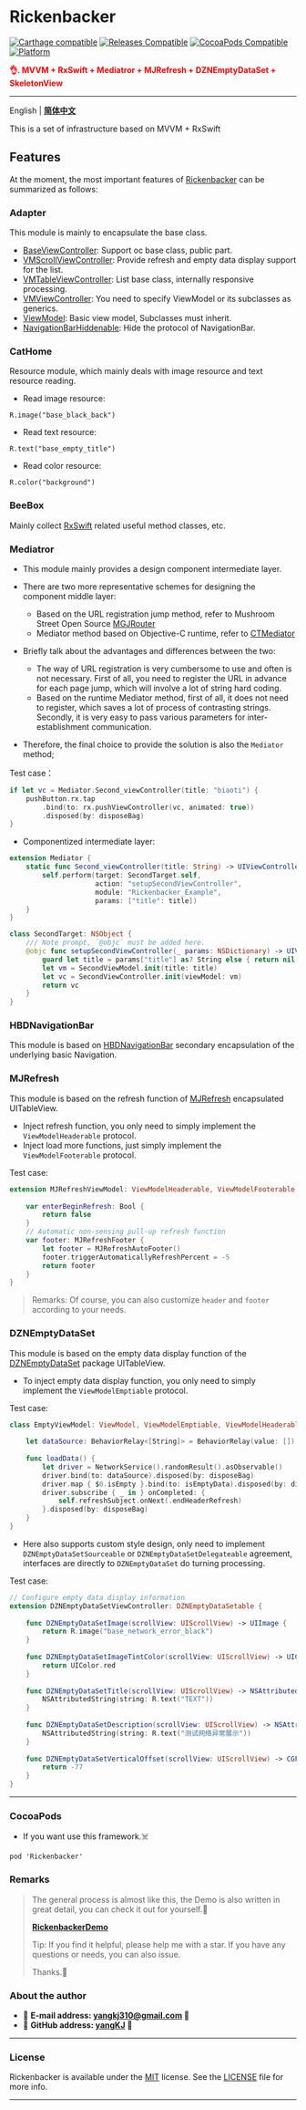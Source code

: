 # Rickenbacker

[![Carthage compatible](https://img.shields.io/badge/Carthage-compatible-brightgreen.svg?style=flat&colorA=28a745&&colorB=4E4E4E)](https://github.com/yangKJ/Rickenbacker)
[![Releases Compatible](https://img.shields.io/github/release/yangKJ/Rickenbacker.svg?style=flat&label=Releases&colorA=28a745&&colorB=4E4E4E)](https://github.com/yangKJ/Rickenbacker/releases)
[![CocoaPods Compatible](https://img.shields.io/cocoapods/v/Rickenbacker.svg?style=flat&label=CocoaPods&colorA=28a745&&colorB=4E4E4E)](https://cocoapods.org/pods/Rickenbacker)
[![Platform](https://img.shields.io/badge/Platforms-iOS%20%7C%20macOS%20%7C%20watchOS-4E4E4E.svg?colorA=28a745)](#installation)

<font color=red>**👌. MVVM + RxSwift + Mediatror + MJRefresh + DZNEmptyDataSet + SkeletonView**</font>

-------

English | [**简体中文**](README_CN.md)

This is a set of infrastructure based on MVVM + RxSwift

## Features
At the moment, the most important features of [Rickenbacker](https://github.com/yangKJ/Rickenbacker) can be summarized as follows:

### Adapter
This module is mainly to encapsulate the base class.

- [BaseViewController](https://github.com/yangKJ/Rickenbacker/blob/master/Sources/Adapter/BaseViewController.swift): Support oc base class, public part.
- [VMScrollViewController](https://github.com/yangKJ/Rickenbacker/blob/master/Sources/Adapter/VMScrollViewController.swift): Provide refresh and empty data display support for the list.
- [VMTableViewController](https://github.com/yangKJ/Rickenbacker/blob/master/Sources/Adapter/VMTableViewController.swift): List base class, internally responsive processing.
- [VMViewController](https://github.com/yangKJ/Rickenbacker/blob/master/Sources/Adapter/VMViewController.swift): You need to specify ViewModel or its subclasses as generics.
- [ViewModel](https://github.com/yangKJ/Rickenbacker/blob/master/Sources/Adapter/ViewModel.swift): Basic view model, Subclasses must inherit.
- [NavigationBarHiddenable](https://github.com/yangKJ/Rickenbacker/blob/master/Sources/Adapter/NavigationBarHiddenable.swift): Hide the protocol of NavigationBar.

### CatHome
Resource module, which mainly deals with image resource and text resource reading.

- Read image resource: 

```
R.image("base_black_back")
```

- Read text resource: 

```
R.text("base_empty_title")
```

- Read color resource:

```
R.color("background")
```

### BeeBox
Mainly collect [RxSwift](https://github.com/ReactiveX/RxSwift) related useful method classes, etc.

### Mediatror

- This module mainly provides a design component intermediate layer.

- There are two more representative schemes for designing the component middle layer:
  - Based on the URL registration jump method, refer to Mushroom Street Open Source [MGJRouter](https://github.com/lyujunwei/MGJRouter)
  - Mediator method based on Objective-C runtime, refer to [CTMediator](https://github.com/casatwy/CTMediator)

- Briefly talk about the advantages and differences between the two:
  - The way of URL registration is very cumbersome to use and often is not necessary. First of all, you need to register the URL in advance for each page jump, which will involve a lot of string hard coding.
  - Based on the runtime Mediator method, first of all, it does not need to register, which saves a lot of process of contrasting strings. Secondly, it is very easy to pass various parameters for inter-establishment communication.

- Therefore, the final choice to provide the solution is also the `Mediator` method;

Test case：

```swift
if let vc = Mediator.Second_viewController(title: "biaoti") {
    pushButton.rx.tap
        .bind(to: rx.pushViewController(vc, animated: true))
        .disposed(by: disposeBag)
}
```
- Componentized intermediate layer:

```swift
extension Mediator {
    static func Second_viewController(title: String) -> UIViewController? {
        self.perform(target: SecondTarget.self,
                     action: "setupSecondViewController",
                     module: "Rickenbacker_Example",
                     params: ["title": title])
    }
}

class SecondTarget: NSObject {
    /// Note prompt, `@objc` must be added here.
    @objc func setupSecondViewController(_ params: NSDictionary) -> UIViewController? {
        guard let title = params["title"] as? String else { return nil }
        let vm = SecondViewModel.init(title: title)
        let vc = SecondViewController.init(viewModel: vm)
        return vc
    }
}
```

### HBDNavigationBar
This module is based on [HBDNavigationBar](https://github.com/listenzz/HBDNavigationBar) secondary encapsulation of the underlying basic Navigation.

### MJRefresh
This module is based on the refresh function of [MJRefresh](https://github.com/CoderMJLee/MJRefresh) encapsulated UITableView.

- Inject refresh function, you only need to simply implement the `ViewModelHeaderable` protocol.
- Inject load more functions, just simply implement the `ViewModelFooterable` protocol.

Test case:

```swift
extension MJRefreshViewModel: ViewModelHeaderable, ViewModelFooterable {
    
    var enterBeginRefresh: Bool {
        return false
    }
    // Automatic non-sensing pull-up refresh function
    var footer: MJRefreshFooter {
        let footer = MJRefreshAutoFooter()
        footer.triggerAutomaticallyRefreshPercent = -5
        return footer
    }
}
```

> Remarks: Of course, you can also customize `header` and `footer` according to your needs.

### DZNEmptyDataSet
This module is based on the empty data display function of the [DZNEmptyDataSet](https://github.com/dzenbot/DZNEmptyDataSet) package UITableView.

- To inject empty data display function, you only need to simply implement the `ViewModelEmptiable` protocol.

Test case:

```swift
class EmptyViewModel: ViewModel, ViewModelEmptiable, ViewModelHeaderable {
    
    let dataSource: BehaviorRelay<[String]> = BehaviorRelay(value: [])
    
    func loadData() {
        let driver = NetworkService().randomResult().asObservable()
        driver.bind(to: dataSource).disposed(by: disposeBag)
        driver.map { $0.isEmpty }.bind(to: isEmptyData).disposed(by: disposeBag)
        driver.subscribe { _ in } onCompleted: {
            self.refreshSubject.onNext(.endHeaderRefresh)
        }.disposed(by: disposeBag)
    }
}
```

- Here also supports custom style design, only need to implement `DZNEmptyDataSetSourceable` or `DZNEmptyDataSetDelegateable` agreement, interfaces are directly to `DZNEmptyDataSet` do turning processing.

Test case:

```swift
// Configure empty data display information
extension DZNEmptyDataSetViewController: DZNEmptyDataSetable {
    
    func DZNEmptyDataSetImage(scrollView: UIScrollView) -> UIImage {
        return R.image("base_network_error_black")
    }
    
    func DZNEmptyDataSetImageTintColor(scrollView: UIScrollView) -> UIColor? {
        return UIColor.red
    }
    
    func DZNEmptyDataSetTitle(scrollView: UIScrollView) -> NSAttributedString? {
        NSAttributedString(string: R.text("TEXT"))
    }
    
    func DZNEmptyDataSetDescription(scrollView: UIScrollView) -> NSAttributedString? {
        NSAttributedString(string: R.text("测试网络异常展示"))
    }
    
    func DZNEmptyDataSetVerticalOffset(scrollView: UIScrollView) -> CGFloat {
        return -77
    }
}
```

----

### CocoaPods
- If you want use this framework.☠️

```
pod 'Rickenbacker'
```

### Remarks

> The general process is almost like this, the Demo is also written in great detail, you can check it out for yourself.🎷
>
> [**RickenbackerDemo**](https://github.com/yangKJ/Rickenbacker)
>
> Tip: If you find it helpful, please help me with a star. If you have any questions or needs, you can also issue.
>
> Thanks.🎇

### About the author
- 🎷 **E-mail address: [yangkj310@gmail.com](yangkj310@gmail.com) 🎷**
- 🎸 **GitHub address: [yangKJ](https://github.com/yangKJ) 🎸**

-----

### License
Rickenbacker is available under the [MIT](LICENSE) license. See the [LICENSE](LICENSE) file for more info.

-----
